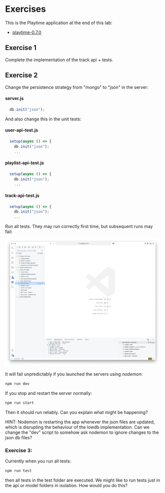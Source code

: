 # Exercises

This is the Playtime application at the end of this lab:

- [playtime-0.7.0](https://github.com/wit-hdip-comp-sci-2023/full-stack-1/tree/main/prj/playtime/playtime-0.7.0)

## Exercise 1

Complete the implementation of the track api + tests.

## Exercise 2

Change the persistence strategy from "mongo" to "json" in the server:

#### server.js

~~~javascript
  db.init("json");
~~~

And also change this in the unit tests:

#### user-api-test.js

~~~javascript
  setup(async () => {
    db.init("json");
    ...
~~~

#### playlist-api-test.js

~~~javascript
  setup(async () => {
    db.init("json");
    ...
~~~

#### track-api-test.js

~~~javascript
  setup(async () => {
    db.init("json");
    ...
~~~

Run all tests. They may run correctly first time, but subsequent runs may fail:

![](img/09.png)

It will fail unpredictably if you launched the servers using *nodemon*:

~~~bash
npm run dev
~~~

If you stop and restart the server normally:

~~~bash
npm run start
~~~

Then it should run reliably. Can you explain what might be happening?

HINT: Nodemon is restarting the app whenever the json files are updated, which is disrupting the behaviour of the lowdb implementation. Can we change the "dev" script to somehow ask nodemon to ignore changes to the json db files?

### Exercise 3:

Currently when you run all tests:

~~~bash
npm run test
~~~

then all tests in the test folder are executed. We might like to run tests just in the api or model folders in isolation. How would you do this?
